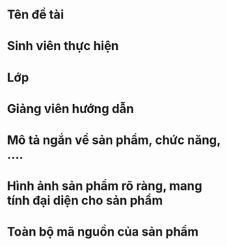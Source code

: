 # Tên đề tài
# Sinh viên thực hiện
# Lớp
# Giảng viên hướng dẫn
# Mô tả ngắn về sản phẩm, chức năng, ….
# Hình ảnh sản phẩm rõ ràng, mang tính đại diện cho sản phẩm
# Toàn bộ mã nguồn của sản phẩm